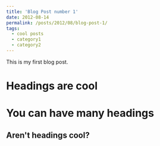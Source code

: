 ```yaml
---
title: 'Blog Post number 1'
date: 2012-08-14
permalink: /posts/2012/08/blog-post-1/
tags:
  - cool posts
  - category1
  - category2
---
```


This is my first blog post.

Headings are cool
======

You can have many headings
======

Aren't headings cool?
------
